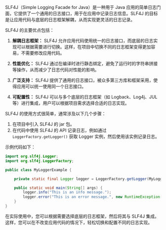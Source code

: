 SLF4J（Simple Logging Facade for Java）是一种用于 Java 应用的简单日志门面，它提供了一个通用的日志接口，用于在应用中记录日志信息。SLF4J 的目标是让应用代码与底层的日志框架解耦，从而实现更灵活的日志记录。

SLF4J 的主要优点包括：

1. **解耦日志框架：** SLF4J 允许应用代码使用统一的日志接口，而底层的日志实现可以根据需要进行切换。这样，在项目中切换不同的日志框架变得更加容易，不需要修改应用代码。

2. **性能优化：** SLF4J 通过在编译时进行静态绑定，避免了运行时的字符串拼接等操作，从而减少了日志代码对性能的影响。

3. **广泛支持：** SLF4J 提供了通用的日志接口，被众多第三方库和框架采用，使得应用可以统一使用同一个日志接口。

4. **可配置性：** SLF4J 可以与多个底层的日志框架（如 Logback、Log4j、JUL 等）进行集成，用户可以根据项目需求选择合适的日志实现。

SLF4J 的使用方式很简单，通常涉及以下几个步骤：

1. 在项目中引入 SLF4J 的 jar 包。
2. 在代码中使用 SLF4J 的 API 记录日志，例如通过 `LoggerFactory.getLogger()` 获取 Logger 实例，然后使用该实例记录日志。

示例代码如下：

```java
import org.slf4j.Logger;
import org.slf4j.LoggerFactory;

public class MyLoggerExample {

    private static final Logger logger = LoggerFactory.getLogger(MyLoggerExample.class);

    public static void main(String[] args) {
        logger.info("This is an info message.");
        logger.error("This is an error message.", new RuntimeException("Something went wrong."));
    }
}
```

在实际使用中，您可以根据需要选择底层的日志框架，然后将其与 SLF4J 集成。这样，您可以在不改变应用代码的情况下，轻松切换和配置不同的日志实现。